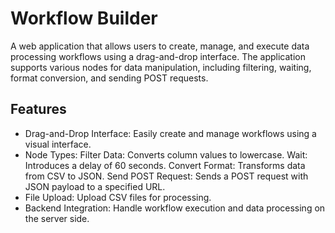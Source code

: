 # Workflow Builder
A web application that allows users to create, manage, and execute data processing workflows using a drag-and-drop interface. The application supports various nodes for data manipulation, including filtering, waiting, format conversion, and sending POST requests.

## Features
* Drag-and-Drop Interface: Easily create and manage workflows using a visual interface.
* Node Types:
 Filter Data: Converts column values to lowercase.
Wait: Introduces a delay of 60 seconds.
Convert Format: Transforms data from CSV to JSON.
Send POST Request: Sends a POST request with JSON payload to a specified URL.
* File Upload: Upload CSV files for processing.
* Backend Integration: Handle workflow execution and data processing on the server side.
